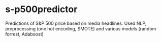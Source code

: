 # s-p500predictor
Predictions of S&amp;P 500 price based on media headlines. Used NLP, preprocessing (one hot encoding, SMOTE) and various models (random forrest, Adaboost)
